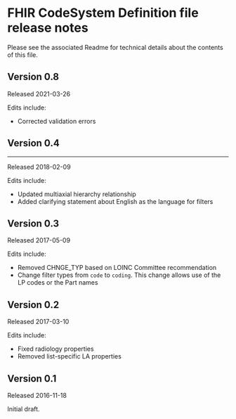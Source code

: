 # FHIR CodeSystem Definition file release notes

Please see the associated Readme for technical details about the contents of this file.

## Version 0.8
Released 2021-03-26

Edits include:
- Corrected validation errors

## Version 0.4
--------
Released 2018-02-09

Edits include:
- Updated multiaxial hierarchy relationship
- Added clarifying statement about English as the language for filters

## Version 0.3
Released 2017-05-09

Edits include:
- Removed CHNGE_TYP based on LOINC Committee recommendation
- Change filter types from `code` to `coding`. This change allows use of the LP codes or the Part names

## Version 0.2
Released 2017-03-10

Edits include:
- Fixed radiology properties
- Removed list-specific LA properties

## Version 0.1
Released 2016-11-18

Initial draft.
